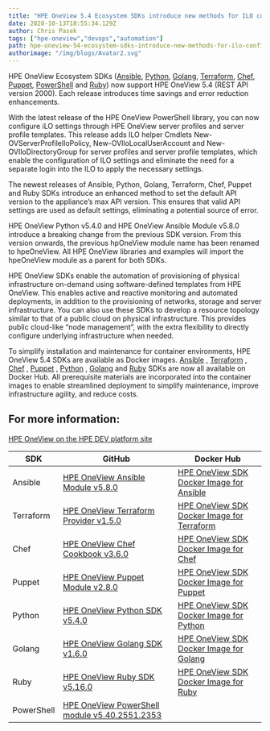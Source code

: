 ```yaml
---
title: "HPE OneView 5.4 Ecosystem SDKs introduce new methods for ILO configuration and default API versioning"
date: 2020-10-13T18:55:34.129Z
author: Chris Pasek 
tags: ["hpe-oneview","devops","automation"]
path: hpe-oneview-54-ecosystem-sdks-introduce-new-methods-for-ilo-configuratio
authorimage: "/img/blogs/Avatar2.svg"
---
```

HPE OneView Ecosystem SDKs ([Ansible](https://github.com/HewlettPackard/oneview-ansible), [Python](https://github.com/HewlettPackard/oneview-python), [Golang](https://github.com/HewlettPackard/oneview-golang), [Terraform](https://github.com/HewlettPackard/terraform-provider-oneview/releases/tag/v1.3.0), [Chef](https://github.com/HewlettPackard/oneview-chef), [Puppet](https://github.com/HewlettPackard/oneview-puppet), [PowerShell](https://github.com/HewlettPackard/POSH-HPOneView) and [Ruby](https://github.com/HewlettPackard/oneview-sdk-ruby)) now support  HPE OneView 5.4 (REST API version 2000). Each release introduces time savings and error reduction enhancements. 

With the latest release of the HPE OneView PowerShell library, you can now configure iLO settings through HPE OneView server profiles and server profile templates. This release adds ILO helper Cmdlets New-OVServerProfileIloPolicy, New-OVIloLocalUserAccount and New-OVIloDirectoryGroup for server profiles and server profile templates, which enable the configuration of ILO settings and eliminate the need for a separate login into the ILO to apply the necessary settings. 

The newest releases of Ansible, Python, Golang, Terraform, Chef, Puppet and Ruby SDKs introduce an enhanced method to set the default API version to the appliance’s max API version. This ensures that valid API settings are used as default settings, eliminating a potential source of error.

HPE OneView Python v5.4.0 and HPE OneView Ansible Module v5.8.0 introduce a breaking change from the previous SDK version. From this version onwards, the previous hpOneView module name has been renamed to hpeOneView. All HPE OneView libraries and examples will import the hpeOneView module as a parent for both SDKs. 

HPE OneView SDKs enable the automation of provisioning of physical infrastructure on-demand using software-defined templates from HPE OneView. This enables active and reactive monitoring and automated deployments, in addition to the provisioning of networks, storage and server infrastructure. You can also use these SDKs to develop a resource topology similar to that of a public cloud on physical infrastructure. This provides public cloud-like “node management”, with the extra flexibility to directly configure underlying infrastructure when needed.  

To simplify installation and maintenance for container environments, HPE OneView 5.4 SDKs are available as Docker images.  [Ansible](https://hub.docker.com/repository/docker/hewlettpackardenterprise/hpe-oneview-sdk-for-ansible) , [Terraform](https://hub.docker.com/repository/docker/hewlettpackardenterprise/hpe-oneview-sdk-for-terraform) , [Chef](https://hub.docker.com/repository/docker/hewlettpackardenterprise/hpe-oneview-sdk-for-chef) , [Puppet](https://hub.docker.com/repository/docker/hewlettpackardenterprise/hpe-oneview-sdk-for-puppet) , [Python](https://hub.docker.com/repository/docker/hewlettpackardenterprise/hpe-oneview-sdk-for-python) , [Golang](https://hub.docker.com/repository/docker/hewlettpackardenterprise/hpe-oneview-sdk-for-golang) and [Ruby](https://hub.docker.com/repository/docker/hewlettpackardenterprise/hpe-oneview-sdk-for-ruby) SDKs are now all available on Docker Hub. All prerequisite materials are incorporated into the container images to enable streamlined deployment to simplify maintenance, improve infrastructure agility, and reduce costs.

## For more information:

[HPE OneView on the HPE DEV platform site](https://developer.hpe.com/platform/hpe-oneview/home)

| SDK  | GitHub   | Docker Hub  | 
| -----  | ------ | ------- |
| Ansible | [HPE OneView Ansible Module v5.8.0](https://github.com/HewlettPackard/oneview-ansible/releases/tag/v5.8.0) | [HPE OneView SDK Docker Image for Ansible](https://hub.docker.com/repository/docker/hewlettpackardenterprise/hpe-oneview-sdk-for-ansible) |
| Terraform | [HPE OneView Terraform Provider v1.5.0](https://github.com/HewlettPackard/terraform-provider-oneview/releases/tag/v1.5.0) | [HPE OneView SDK Docker Image for Terraform](https://hub.docker.com/repository/docker/hewlettpackardenterprise/hpe-oneview-sdk-for-terraform) |
| Chef | [HPE OneView Chef Cookbook v3.6.0](https://github.com/HewlettPackard/oneview-chef/releases/tag/v3.6.0) | [HPE OneView SDK Docker Image for Chef](https://hub.docker.com/repository/docker/hewlettpackardenterprise/hpe-oneview-sdk-for-chef) |
| Puppet | [HPE OneView Puppet Module v2.8.0](https://github.com/HewlettPackard/oneview-puppet/releases/tag/v2.8.0) | [HPE OneView SDK Docker Image for Puppet](https://hub.docker.com/repository/docker/hewlettpackardenterprise/hpe-oneview-sdk-for-puppet) |
| Python | [HPE OneView Python SDK v5.4.0](https://github.com/HewlettPackard/oneview-python/releases/tag/v5.4.0) | [HPE OneView SDK Docker Image for Python](https://hub.docker.com/repository/docker/hewlettpackardenterprise/hpe-oneview-sdk-for-python) |
| Golang | [HPE OneView Golang SDK v1.6.0](https://github.com/HewlettPackard/oneview-golang/releases/tag/v1.6.0) | [HPE OneView SDK Docker Image for Golang](https://hub.docker.com/repository/docker/hewlettpackardenterprise/hpe-oneview-sdk-for-golang) |
| Ruby | [HPE OneView Ruby SDK v5.16.0](https://github.com/HewlettPackard/oneview-sdk-ruby/releases/tag/v5.16.0)  | [HPE OneView SDK Docker Image for Ruby](https://hub.docker.com/repository/docker/hewlettpackardenterprise/hpe-oneview-sdk-for-ruby) |
| PowerShell | [HPE OneView PowerShell module v5.40.2551.2353](https://github.com/HewlettPackard/POSH-HPEOneView/releases/tag/v5.40.2551.2353) |   |
